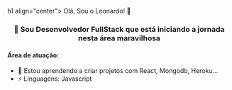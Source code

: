 h1 align="center"> Olá, Sou o Leonardo! 🤩 </h1>
<h3 align="center">🚀 Sou Desenvolvedor FullStack que está iniciando a jornada nesta área maravilhosa </h3>

#### Área de atuação:
- 🌱 Estou aprendendo a criar projetos com React,  Mongodb, Heroku...
- ⚡ Linguagens: Javascript

<!--
**leokattah/leokattah** is a ✨ _special_ ✨ repository because its `README.md` (this file) appears on your GitHub profile.

Here are some ideas to get you started:

- 🔭 I’m currently working on ...
- 🌱 I’m currently learning ...
- 👯 I’m looking to collaborate on ...
- 🤔 I’m looking for help with ...
- 💬 Ask me about ...
- 📫 How to reach me: ...
- 😄 Pronouns: ...
- ⚡ Fun fact: ...
-->
